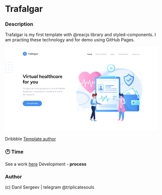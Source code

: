 # Trafalgar

### Description

Trafalgar is my first template with @reacjs library and styled-components. I am practing these technology and for demo using GitHub Pages.

![Promo Section](./src/assets/git.png)

Dribbble [Template author](https://dribbble.com/shots/12514026--FIGMA-FREEBIE-Landing-page-for-a-healthcare-startup)

### 🕐 Time

See a work [here](https://triplicates.github.io/)
Development - **process**

### Author

(c) Danil Sergeev | telegram @triplicatesouls
